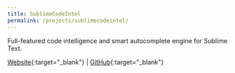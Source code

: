 ```yaml
---
title: SublimeCodeIntel
permalink: /projects/sublimecodeintel/
---
```


Full-featured code intelligence and smart autocomplete engine for Sublime Text.

[<i class="fa fa-globe"></i> Website](http://sublimecodeintel.com){:target="_blank"} |
[<i class="fa fa-github"></i> GitHub](https://github.com/SublimeCodeIntel/SublimeCodeIntel){:target="_blank"}
